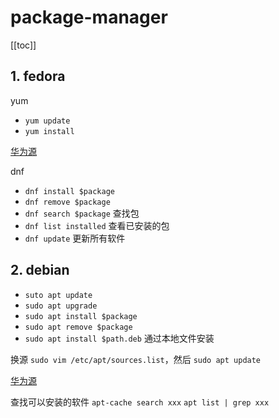 # package-manager

[[toc]]

## 1. fedora

yum

- `yum update`
- `yum install`

[华为源](https://mirrors.huaweicloud.com/home)

dnf

- `dnf install $package`
- `dnf remove $package`
- `dnf search $package` 查找包
- `dnf list installed` 查看已安装的包
- `dnf update` 更新所有软件

## 2. debian

- `suto apt update`
- `sudo apt upgrade`
- `sudo apt install $package`
- `sudo apt remove $package`
- `sudo apt install $path.deb` 通过本地文件安装

换源 `sudo vim /etc/apt/sources.list`，然后 `sudo apt update`

[华为源](https://mirrors.huaweicloud.com/home)

查找可以安装的软件 `apt-cache search xxx` `apt list | grep xxx`
